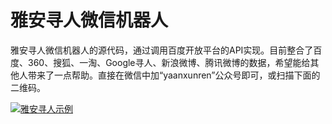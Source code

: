 # 雅安寻人微信机器人

雅安寻人微信机器人的源代码，通过调用百度开放平台的API实现。目前整合了百度、360、搜狐、一淘、Google寻人、新浪微博、腾讯微博的数据，希望能给其他人带来了一点帮助。直接在微信中加“yaanxunren”公众号即可，或扫描下面的二维码。

[![雅安寻人示例](https://raw.github.com/haosdent/yaanxunren/master/yaanxunren.jpg)](http://blog.haosdent.info)

